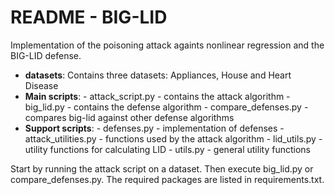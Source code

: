 # README - BIG-LID
Implementation of the poisoning attack againts nonlinear regression and the BIG-LID defense.
- **datasets**: Contains three datasets: Appliances, House and Heart Disease
- **Main scripts**:
        -  attack_script.py - contains the attack algorithm
        -  big_lid.py - contains the defense algorithm
        -  compare_defenses.py - compares big-lid against other defense algorithms
-  **Support scripts**:
        -  defenses.py - implementation of defenses
        -  attack_utilities.py - functions used by the attack algorithm
        -  lid_utils.py - utility functions for calculating LID
        -  utils.py - general utility functions
        
Start by running the attack script on a dataset.
Then execute big_lid.py or compare_defenses.py. The required packages are listed in requirements.txt.